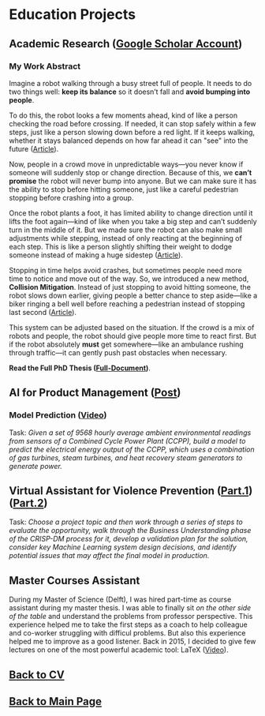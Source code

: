 # Education Projects

## Academic Research ([Google Scholar Account](https://scholar.google.fr/citations?user=V5lAMN4AAAAJ&hl=fr))

### My Work Abstract

Imagine a robot walking through a busy street full of people. It needs to do two things well: **keep its balance** so it doesn’t fall and **avoid bumping into people**.

To do this, the robot looks a few moments ahead, kind of like a person checking the road before crossing. If needed, it can stop safely within a few steps, just like a person slowing down before a red light. If it keeps walking, whether it stays balanced depends on how far ahead it can "see" into the future ([Article](https://inria.hal.science/hal-01618881/file/ICHR17_0017_FI.pdf)).

Now, people in a crowd move in unpredictable ways—you never know if someone will suddenly stop or change direction. Because of this, we **can’t promise** the robot will never bump into anyone. But we can make sure it has the ability to stop before hitting someone, just like a careful pedestrian stopping before crashing into a group.

Once the robot plants a foot, it has limited ability to change direction until it lifts the foot again—kind of like when you take a big step and can’t suddenly turn in the middle of it. But we made sure the robot can also make small adjustments while stepping, instead of only reacting at the beginning of each step. This is like a person slightly shifting their weight to dodge someone instead of making a huge sidestep ([Article](https://inria.hal.science/hal-02267426/document)).

Stopping in time helps avoid crashes, but sometimes people need more time to notice and move out of the way. So, we introduced a new method, **Collision Mitigation**. Instead of just stopping to avoid hitting someone, the robot slows down earlier, giving people a better chance to step aside—like a biker ringing a bell well before reaching a pedestrian instead of stopping last second ([Article](https://inria.hal.science/hal-04200354/file/2023_IROS_Ciocca_et_al_.pdf)).

This system can be adjusted based on the situation. If the crowd is a mix of robots and people, the robot should give people more time to react first. But if the robot absolutely **must** get somewhere—like an ambulance rushing through traffic—it can gently push past obstacles when necessary.


**Read the Full PhD Thesis ([Full-Document](https://theses.hal.science/tel-03065088/file/CIOCCA_2020_archivage.pdf))**.

## AI for Product Management ([Post](https://www.linkedin.com/posts/matteociocca_virtual-assistant-for-violence-prevention-activity-7110728554371244032-jilg?utm_source=share&utm_medium=member_desktop&rcm=ACoAABN7odwBCTSkSQQbgUbxRNshm2Aiwhhjvqs))


### Model Prediction ([Video](https://www.youtube.com/watch?v=zTrsH-3jjGE))

Task: _Given a set of 9568 hourly average ambient environmental readings from sensors of a Combined Cycle Power Plant (CCPP), build a model to predict the electrical energy output of the CCPP, which uses a combination of gas turbines, steam turbines, and heat recovery steam generators to generate power._

## Virtual Assistant for Violence Prevention ([Part.1](https://www.youtube.com/watch?v=DRpccKmPCUQ)) ([Part.2](https://www.youtube.com/watch?v=ZZzr4xP3w8E))

Task: _Choose a project topic and then work through a series of steps to evaluate the opportunity, walk through the Business Understanding phase of the CRISP-DM process for it, develop a validation plan for the solution, consider key Machine Learning system design decisions, and identify potential issues that may affect the final model in production._


## Master Courses Assistant

During my Master of Science (Delft), I was hired part-time as course assistant during my master thesis. I was able to finally sit _on the other side of the table_ and understand the problems from professor perspective. This experience helped me to take the first steps as a coach to help colleague and co-worker struggling with difficul problems. But also this experience helped me to improve as a good listener. Back in 2015, I decided to give few lectures on one of the most powerful academic tool: LaTeX ([Video](https://www.youtube.com/watch?v=_pDUcLjUMNo)).

## [Back to CV](https://teoka.github.io/career/CV.html)
## [Back to Main Page](https://teoka.github.io)
